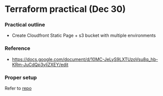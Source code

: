 # Terraform practical (Dec 30)

### Practical outline

- Create Cloudfront Static Page + s3 bucket with multiple environments

### Reference

- https://docs.google.com/document/d/10MC-JeLyS9LXTUzoVsu8q_hb-KRm-JuCdQp3yliZXEY/edit

### Proper setup

Refer to [repo](https://github.com/jaezeu/cloudfront-static-web-module/tree/main)